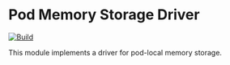 # Pod Memory Storage Driver

[![Build](https://github.com/atomix/atomix/actions/workflows/build-and-test-drivers-pod-memory.yml/badge.svg)](https://github.com/atomix/atomix/actions/workflows/build-and-test-drivers-pod-memory.yml)

This module implements a driver for pod-local memory storage.

